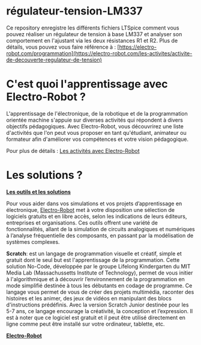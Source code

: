 # régulateur-tension-LM337

Ce repository enregistre les différents fichiers LTSpice comment vous pouvez réaliser un régulateur de tension à base LM337 et analyser son comportement en l'ajustant via les deux résistances R1 et R2.
Plus de détails, vous pouvez vous faire référence à : [https://electro-robot.com/programmation](https://electro-robot.com/les-activites/activite-de-decouverte-regulateur-de-tension)

# C'est quoi l'apprentissage avec Electro-Robot ?

L'apprentissage de l'électronique, de la robotique et de la programmation orientée machine s'appuie sur diverses activités qui répondent à divers objectifs pédagogiques. Avec Electro-Robot, vous découvrirez une liste d'activités que l'on peut vous proposer en tant qu'étudiant, animateur ou formateur afin d'améliorer vos compétences et votre vision pédagogique.

Pour plus de détails : <a href="https://electro-robot.com/les-activites" rel="dofollow">Les activités avec Electro-Robot</a>

# Les solutions ?

<a href="https://electro-robot.com/les-outils" rel="dofollow"><strong>Les outils et les solutions</strong></a><br/>

Pour vous aider dans vos simulations et vos projets d’apprentissage en électronique, <a href="https://electro-robot.com/" rel="dofollow">Electro-Robot</a> met à votre disposition une sélection de logiciels gratuits et en libre accès, selon les indications de leurs éditeurs, entreprises et organisations. Ces outils offrent une variété de fonctionnalités, allant de la simulation de circuits analogiques et numériques à l’analyse fréquentielle des composants, en passant par la modélisation de systèmes complexes.

<strong>Scratch</strong>: est un langage de programmation visuelle et créatif, simple et gratuit dont le seul but est l'apprentissage de la programmation. Cette solution No-Code, développée par le groupe Lifelong Kindergarten du MIT Media Lab (Massachussetts Institute of Technology), permet de vous initier à l'algorithmique et à découvrir l’environnement de la programmation en mode simplifié destinée à tous les débutants en codage de programme. Ce langage vous permet de vous de créer des projets multimédia, raconter des histoires et les animer, des jeux de vidéos en manipulant des blocs d'instructions prédéfinis. Avec la version Scratch Junior destinée pour les 5-7 ans, ce langage encourage la  créativité, la conception et l’expression. Il est à noter que ce logiciel est gratuit et il peut être utilisé directement en ligne comme peut être installé sur votre ordinateur, tablette, etc.

<a href="https://electro-robot.com/" rel="dofollow"><strong>Electro-Robot</strong></a>


